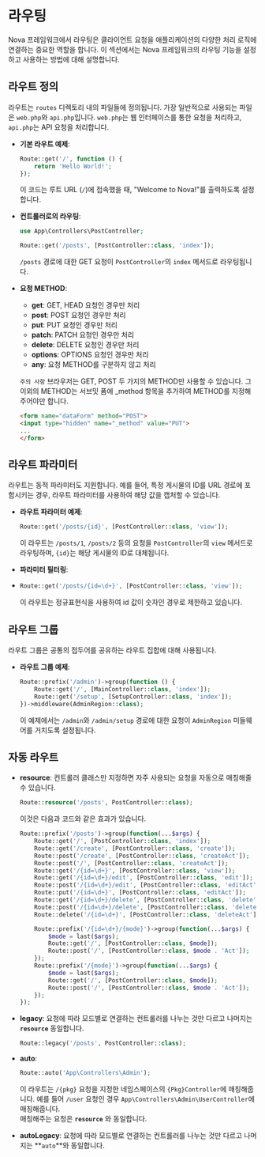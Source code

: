 # 라우팅

Nova 프레임워크에서 라우팅은 클라이언트 요청을 애플리케이션의 다양한 처리 로직에 연결하는 중요한 역할을 합니다. 이 섹션에서는 Nova 프레임워크의 라우팅 기능을 설정하고 사용하는 방법에 대해 설명합니다.

## 라우트 정의

라우트는 `routes` 디렉토리 내의 파일들에 정의됩니다. 가장 일반적으로 사용되는 파일은 `web.php`와 `api.php`입니다. `web.php`는 웹 인터페이스를 통한 요청을 처리하고, `api.php`는 API 요청을 처리합니다.

- **기본 라우트 예제**:
  ```php
  Route::get('/', function () {
      return 'Hello World!';
  });
  ```
  이 코드는 루트 URL (`/`)에 접속했을 때, "Welcome to Nova!"를 출력하도록 설정합니다.

- **컨트롤러로의 라우팅**:
  ```php
  use App\Controllers\PostController;
  
  Route::get('/posts', [PostController::class, 'index']);
  ```
  `/posts` 경로에 대한 GET 요청이 `PostController`의 `index` 메서드로 라우팅됩니다.

- **요청 METHOD**:
    - **get**: GET, HEAD 요청인 경우만 처리
    - **post**: POST 요청인 경우만 처리
    - **put**: PUT 요청인 경우만 처리
    - **patch**: PATCH 요청인 경우만 처리
    - **delete**: DELETE 요청인 경우만 처리
    - **options**: OPTIONS 요청인 경우만 처리
    - **any**: 요청 METHOD를 구분하지 않고 처리

  `주의 사항` 브라우저는 GET, POST 두 가지의 METHOD만 사용할 수 있습니다. 그 이외의 METHOD는 서브밋 폼에 _method 항목을 추가하여 METHOD를 지정해주어야만 합니다.
  ```html
  <form name="dataForm" method="POST">
  <input type="hidden" name="_method" value="PUT">
  ...
  </form>
  ```

## 라우트 파라미터

라우트는 동적 파라미터도 지원합니다. 예를 들어, 특정 게시물의 ID를 URL 경로에 포함시키는 경우, 라우트 파라미터를 사용하여 해당 값을 캡처할 수 있습니다.

- **라우트 파라미터 예제**:
  ```php
  Route::get('/posts/{id}', [PostController::class, 'view']);
  ```
  이 라우트는 `/posts/1`, `/posts/2` 등의 요청을 `PostController`의 `view` 메서드로 라우팅하며, `{id}`는 해당 게시물의 ID로 대체됩니다.

- **파라미터 필터링**:

- ```php
  Route::get('/posts/{id=\d+}', [PostController::class, 'view']);
  ```
  이 라우트는 정규표현식을 사용하여 id 값이 숫자인 경우로 제한하고 있습니다.

## 라우트 그룹

라우트 그룹은 공통의 접두어를 공유하는 라우트 집합에 대해 사용됩니다.

- **라우트 그룹 예제**:
  ```php
  Route::prefix('/admin')->group(function () {
      Route::get('/', [MainController::class, 'index']);
      Route::get('/setup', [SetupController::class, 'index']);
  })->middleware(AdminRegion::class);
  ```
  이 예제에서는 `/admin`와 `/admin/setup` 경로에 대한 요청이 `AdminRegion` 미들웨어를 거치도록 설정됩니다.


## 자동 라우트

- **resource**: 컨트롤러 클래스만 지정하면 자주 사용되는 요청을 자동으로 매칭해줄 수 있습니다.
  ```php
  Route::resource('/posts', PostController::class);
  ```
  이것은 다음과 코드와 같은 효과가 있습니다.
  ```php
  Route::prefix('/posts')->group(function(...$args) {
      Route::get('/', [PostController::class, 'index']);
      Route::get('/create', [PostController::class, 'create']);
      Route::post('/create', [PostController::class, 'createAct']);
      Route::post('/', [PostController::class, 'createAct']);
      Route::get('/{id=\d+}', [PostController::class, 'view']);
      Route::get('/{id=\d+}/edit', [PostController::class, 'edit']);
      Route::post('/{id=\d+}/edit', [PostController::class, 'editAct']);
      Route::put('/{id=\d+}', [PostController::class, 'editAct']);
      Route::get('/{id=\d+}/delete', [PostController::class, 'delete']);
      Route::post('/{id=\d+}/delete', [PostController::class, 'deleteAct']);
      Route::delete('/{id=\d+}', [PostController::class, 'deleteAct']);

      Route::prefix('/{id=\d+}/{mode}')->group(function(...$args) {
          $mode = last($args);
          Route::get('/', [PostController::class, $mode]);
          Route::post('/', [PostController::class, $mode . 'Act']);
      });
      Route::prefix('/{mode}')->group(function(...$args) {
          $mode = last($args);
          Route::get('/', [PostController::class, $mode]);
          Route::post('/', [PostController::class, $mode . 'Act']);
      });
  });
  ```
- **legacy**: 요청에 따라 모드별로 연결하는 컨트롤러를 나누는 것만 다르고 나머지는 **`resource`** 동일합니다.
  ```php
  Route::legacy('/posts', PostController::class);
  ```

- **auto**:
  ```php
  Route::auto('App\Controllers\Admin');
  ```
  이 라우트는 `/{pkg}` 요청을 지정한 네임스페이스의 `{Pkg}Controller`에 매칭해줍니다. 예를 들어 `/user` 요청인 경우 `App\Controllers\Admin\UserController`에 매칭해줍니다.  
  매칭해주는 요청은 **`resource`** 와 동일합니다.

- **autoLegacy**: 요청에 따라 모드별로 연결하는 컨트롤러를 나누는 것만 다르고 나머지는 **`auto`**와 동일합니다.
